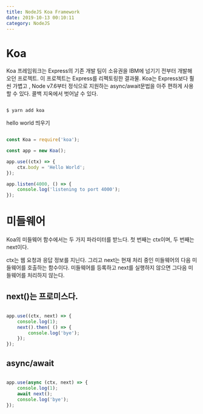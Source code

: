 ```yaml
---
title: NodeJS Koa Framework
date: 2019-10-13 00:10:11
category: NodeJS
---
```



# Koa

Koa 프레임워크는 Express의 기존 개발 팀이 소유권을 IBM에 넘기기 전부터 개발해 오던 프로젝트. 이 프로젝트는 Express를 리펙토링한 결과물.
Koa는 Express보다 훨씬 가볍고 , Node v7.6부터 정식으로 지원하는 async/await문법을 아주 편하게 사용할 수 있다. 콜백 지옥에서 벗어날 수 있다.


```bash

$ yarn add koa


```

hello world 띄우기

```js

const Koa = require('koa');

const app = new Koa();

app.use((ctx) => {
    ctx.body = 'Hello World';
});

app.listen(4000, () => {
    console.log('listening to port 4000');
});

```

# 미들웨어

Koa의 미들웨어 함수에서는 두 가지 파라미터를 받느다. 첫 번째는 ctx이며, 두 번째는 next이다.

ctx는 웹 요청과 응답 정보를 지닌다. 그리고 next는 현재 처리 중인 미들웨어의 다음 미들웨어를 호출하는 함수이다. 미들웨어를 등록하고 next를 실행하지 않으면 그다음 미들웨어를 처리하지 않는다.

## next()는 프로미스다.

```js

app.use((ctx, next) => {
    console.log(1);
    next().then( () => {
        console.log('bye');
    });
});


```

## async/await 

```js

app.use(async (ctx, next) => {
    console.log(1);
    await next();
    console.log('bye');
});

```

